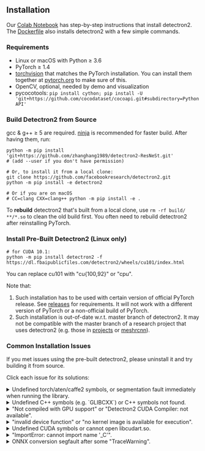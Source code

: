 ## Installation

Our [Colab Notebook](https://colab.research.google.com/drive/16jcaJoc6bCFAQ96jDe2HwtXj7BMD_-m5)
has step-by-step instructions that install detectron2.
The [Dockerfile](docker/Dockerfile)
also installs detectron2 with a few simple commands.

### Requirements
- Linux or macOS with Python ≥ 3.6
- PyTorch ≥ 1.4
- [torchvision](https://github.com/pytorch/vision/) that matches the PyTorch installation.
	You can install them together at [pytorch.org](https://pytorch.org) to make sure of this.
- OpenCV, optional, needed by demo and visualization
- pycocotools: `pip install cython; pip install -U 'git+https://github.com/cocodataset/cocoapi.git#subdirectory=PythonAPI'`


### Build Detectron2 from Source

gcc & g++ ≥ 5 are required. [ninja](https://ninja-build.org/) is recommended for faster build.
After having them, run:
```
python -m pip install 'git+https://github.com/zhanghang1989/detectron2-ResNeSt.git'
# (add --user if you don't have permission)

# Or, to install it from a local clone:
git clone https://github.com/facebookresearch/detectron2.git
python -m pip install -e detectron2

# Or if you are on macOS
# CC=clang CXX=clang++ python -m pip install -e .
```

To __rebuild__ detectron2 that's built from a local clone, use `rm -rf build/ **/*.so` to clean the
old build first. You often need to rebuild detectron2 after reinstalling PyTorch.

### Install Pre-Built Detectron2 (Linux only)
```
# for CUDA 10.1:
python -m pip install detectron2 -f https://dl.fbaipublicfiles.com/detectron2/wheels/cu101/index.html
```
You can replace cu101 with "cu{100,92}" or "cpu".

Note that:
1. Such installation has to be used with certain version of official PyTorch release.
   See [releases](https://github.com/facebookresearch/detectron2/releases) for requirements.
   It will not work with a different version of PyTorch or a non-official build of PyTorch.
2. Such installation is out-of-date w.r.t. master branch of detectron2. It may not be
	 compatible with the master branch of a research project that uses detectron2 (e.g. those in
	 [projects](projects) or [meshrcnn](https://github.com/facebookresearch/meshrcnn/)).

### Common Installation Issues

If you met issues using the pre-built detectron2, please uninstall it and try building it from source.

Click each issue for its solutions:

<details>
<summary>
Undefined torch/aten/caffe2 symbols, or segmentation fault immediately when running the library.
</summary>
<br/>

This usually happens when detectron2 or torchvision is not
compiled with the version of PyTorch you're running.

Pre-built torchvision or detectron2 has to work with the corresponding official release of pytorch.
If the error comes from a pre-built torchvision, uninstall torchvision and pytorch and reinstall them
following [pytorch.org](http://pytorch.org). So the versions will match.

If the error comes from a pre-built detectron2, check [release notes](https://github.com/facebookresearch/detectron2/releases)
to see the corresponding pytorch version required for each pre-built detectron2.

If the error comes from detectron2 or torchvision that you built manually from source,
remove files you built (`build/`, `**/*.so`) and rebuild it so it can pick up the version of pytorch currently in your environment.

If you cannot resolve this problem, please include the output of `gdb -ex "r" -ex "bt" -ex "quit" --args python -m detectron2.utils.collect_env`
in your issue.
</details>

<details>
<summary>
Undefined C++ symbols (e.g. `GLIBCXX`) or C++ symbols not found.
</summary>
<br/>
Usually it's because the library is compiled with a newer C++ compiler but run with an old C++ runtime.

This often happens with old anaconda.
Try `conda update libgcc`. Then rebuild detectron2.

The fundamental solution is to run the code with proper C++ runtime.
One way is to use `LD_PRELOAD=/path/to/libstdc++.so`.

</details>

<details>
<summary>
"Not compiled with GPU support" or "Detectron2 CUDA Compiler: not available".
</summary>
<br/>
CUDA is not found when building detectron2.
You should make sure

```
python -c 'import torch; from torch.utils.cpp_extension import CUDA_HOME; print(torch.cuda.is_available(), CUDA_HOME)'
```

print valid outputs at the time you build detectron2.

Most models can run inference (but not training) without GPU support. To use CPUs, set `MODEL.DEVICE='cpu'` in the config.
</details>

<details>
<summary>
"invalid device function" or "no kernel image is available for execution".
</summary>
<br/>
Two possibilities:

* You build detectron2 with one version of CUDA but run it with a different version.

  To check whether it is the case,
  use `python -m detectron2.utils.collect_env` to find out inconsistent CUDA versions.
	In the output of this command, you should expect "Detectron2 CUDA Compiler", "CUDA_HOME", "PyTorch built with - CUDA"
	to contain cuda libraries of the same version.

	When they are inconsistent,
	you need to either install a different build of PyTorch (or build by yourself)
	to match your local CUDA installation, or install a different version of CUDA to match PyTorch.

* Detectron2 or PyTorch/torchvision is not built for the correct GPU architecture (compute compatibility).

	The GPU architecture for PyTorch/detectron2/torchvision is available in the "architecture flags" in
	`python -m detectron2.utils.collect_env`.

	The GPU architecture flags of detectron2/torchvision by default matches the GPU model detected
	during compilation. This means the compiled code may not work on a different GPU model.
	To overwrite the GPU architecture for detectron2/torchvision, use `TORCH_CUDA_ARCH_LIST` environment variable during compilation.

	For example, `export TORCH_CUDA_ARCH_LIST=6.0,7.0` makes it compile for both P100s and V100s.
	Visit [developer.nvidia.com/cuda-gpus](https://developer.nvidia.com/cuda-gpus) to find out
	the correct compute compatibility number for your device.

</details>

<details>
<summary>
Undefined CUDA symbols or cannot open libcudart.so.
</summary>
<br/>
The version of NVCC you use to build detectron2 or torchvision does
not match the version of CUDA you are running with.
This often happens when using anaconda's CUDA runtime.

Use `python -m detectron2.utils.collect_env` to find out inconsistent CUDA versions.
In the output of this command, you should expect "Detectron2 CUDA Compiler", "CUDA_HOME", "PyTorch built with - CUDA"
to contain cuda libraries of the same version.

When they are inconsistent,
you need to either install a different build of PyTorch (or build by yourself)
to match your local CUDA installation, or install a different version of CUDA to match PyTorch.
</details>


<details>
<summary>
"ImportError: cannot import name '_C'".
</summary>
<br/>
Please build and install detectron2 following the instructions above.

If you are running code from detectron2's root directory, `cd` to a different one.
Otherwise you may not import the code that you installed.
</details>

<details>
<summary>
ONNX conversion segfault after some "TraceWarning".
</summary>
<br/>
The ONNX package is compiled with too old compiler.

Please build and install ONNX from its source code using a compiler
whose version is closer to what's used by PyTorch (available in `torch.__config__.show()`).
</details>
